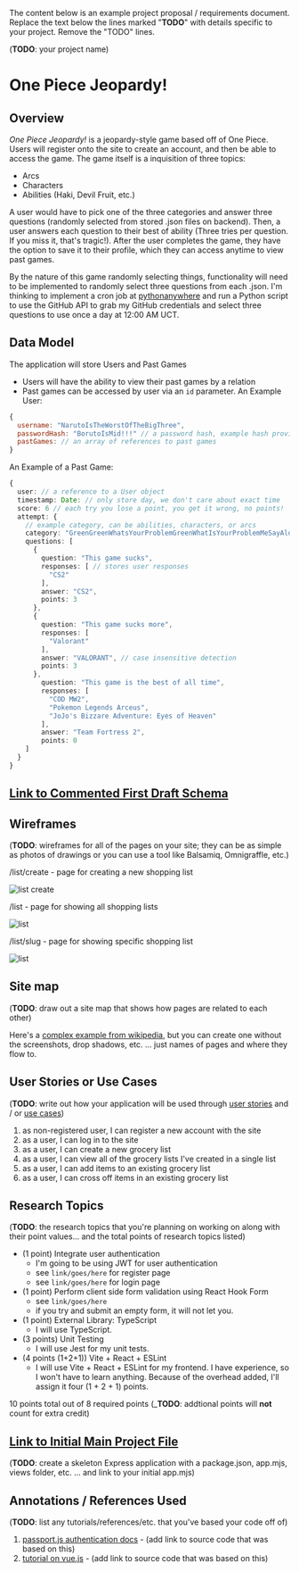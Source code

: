 The content below is an example project proposal / requirements document. Replace the text below the lines marked "__TODO__" with details specific to your project. Remove the "TODO" lines.

(__TODO__: your project name)

# One Piece Jeopardy! 

## Overview

*One Piece Jeopardy!* is a jeopardy-style game based off of One Piece. Users will register onto the site to create an account, and then be able to access the game. The game itself is a inquisition of three topics:
* Arcs
* Characters
* Abilities (Haki, Devil Fruit, etc.)

A user would have to pick one of the three categories and answer three questions (randomly selected from stored .json files on backend). Then, a user answers each question to their best of ability (Three tries per question. If you miss it, that's tragic!). After the user completes the game, they have the option to save it to their profile, which they can access anytime to view past games.

By the nature of this game randomly selecting things, functionality will need to be implemented to randomly select three questions from each .json. I'm thinking to implement a cron job at [pythonanywhere](pythonanywhere.com) and run a Python script to use the GitHub API to grab my GitHub credentials and select three questions to use once a day at 12:00 AM UCT. 

## Data Model

The application will store Users and Past Games 

* Users will have the ability to view their past games by a relation
* Past games can be accessed by user via an `id` parameter.
An Example User:

```javascript
{
  username: "NarutoIsTheWorstOfTheBigThree",
  passwordHash: "BorutoIsMid!!!" // a password hash, example hash provided
  pastGames: // an array of references to past games
}
```

An Example of a Past Game:

```typescript
{
  user: // a reference to a User object
  timestamp: Date: // only store day, we don't care about exact time
  score: 6 // each try you lose a point, you get it wrong, no points!
  attempt: {
    // example category, can be abilities, characters, or arcs
    category: "GreenGreenWhatsYourProblemGreenWhatIsYourProblemMeSayAloneRampMeSayAloneRamp"
    questions: [
      {
        question: "This game sucks",
        responses: [ // stores user responses
          "CS2"
        ],
        answer: "CS2",
        points: 3
      },
      {
        question: "This game sucks more",
        responses: [ 
          "Valorant"
        ],
        answer: "VALORANT", // case insensitive detection
        points: 3
      },
        question: "This game is the best of all time",
        responses: [ 
          "COD MW2",
          "Pokemon Legends Arceus",
          "JoJo's Bizzare Adventure: Eyes of Heaven"
        ],
        answer: "Team Fortress 2",
        points: 0
    ]
  }
}
```


## [Link to Commented First Draft Schema](backend/db.ts) 

## Wireframes

(__TODO__: wireframes for all of the pages on your site; they can be as simple as photos of drawings or you can use a tool like Balsamiq, Omnigraffle, etc.)

/list/create - page for creating a new shopping list

![list create](documentation/list-create.png)

/list - page for showing all shopping lists

![list](documentation/list.png)

/list/slug - page for showing specific shopping list

![list](documentation/list-slug.png)

## Site map

(__TODO__: draw out a site map that shows how pages are related to each other)

Here's a [complex example from wikipedia](https://upload.wikimedia.org/wikipedia/commons/2/20/Sitemap_google.jpg), but you can create one without the screenshots, drop shadows, etc. ... just names of pages and where they flow to.

## User Stories or Use Cases

(__TODO__: write out how your application will be used through [user stories](http://en.wikipedia.org/wiki/User_story#Format) and / or [use cases](https://en.wikipedia.org/wiki/Use_case))

1. as non-registered user, I can register a new account with the site
2. as a user, I can log in to the site
3. as a user, I can create a new grocery list
4. as a user, I can view all of the grocery lists I've created in a single list
5. as a user, I can add items to an existing grocery list
6. as a user, I can cross off items in an existing grocery list

## Research Topics

(__TODO__: the research topics that you're planning on working on along with their point values... and the total points of research topics listed)

* (1 point) Integrate user authentication
    * I'm going to be using JWT for user authentication
    * see <code>link/goes/here</code> for register page
    * see <code>link/goes/here</code> for login page
* (1 point) Perform client side form validation using React Hook Form
    * see <code>link/goes/here</code>
    * if you try and submit an empty form, it will not let you.
* (1 point) External Library: TypeScript
    * I will use TypeScript.
* (3 points) Unit Testing
    * I will use Jest for my unit tests.
* (4 points (1+2+1)) Vite + React + ESLint
    * I will use Vite + React + ESLint for my frontend. I have experience, so I won't have to learn anything. Because of the overhead added, I'll assign it four (1 + 2 + 1) points.

10 points total out of 8 required points (___TODO__: addtional points will __not__ count for extra credit)


## [Link to Initial Main Project File](app.mjs) 

(__TODO__: create a skeleton Express application with a package.json, app.mjs, views folder, etc. ... and link to your initial app.mjs)

## Annotations / References Used

(__TODO__: list any tutorials/references/etc. that you've based your code off of)

1. [passport.js authentication docs](http://passportjs.org/docs) - (add link to source code that was based on this)
2. [tutorial on vue.js](https://vuejs.org/v2/guide/) - (add link to source code that was based on this)


